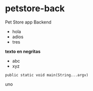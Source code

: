 # petstore-back
Pet Store app Backend

* hola
* adios
* tres

**texto en negritas**
- abc
- xyz

`public static void main(String...argv)`

uno